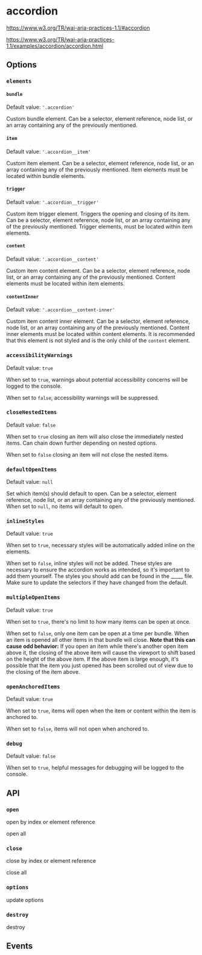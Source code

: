 # accordion
https://www.w3.org/TR/wai-aria-practices-1.1/#accordion

https://www.w3.org/TR/wai-aria-practices-1.1/examples/accordion/accordion.html

## Options
### `elements`
#### `bundle`
Default value: `'.accordion'`

Custom bundle element. Can be a selector, element reference, node list, or an array containing any of the previously mentioned.

#### `item`
Default value: `'.accordion__item'`

Custom item element. Can be a selector, element reference, node list, or an array containing any of the previously mentioned. Item elements must be located within bundle elements.

#### `trigger`
Default value: `'.accordion__trigger'`

Custom item trigger element. Triggers the opening and closing of its item. Can be a selector, element reference, node list, or an array containing any of the previously mentioned. Trigger elements, must be located within item elements.

#### `content`
Default value: `'.accordion__content'`

Custom item content element. Can be a selector, element reference, node list, or an array containing any of the previously mentioned. Content elements must be located within item elements.

#### `contentInner`
Default value: `'.accordion__content-inner'`

Custom item content inner element. Can be a selector, element reference, node list, or an array containing any of the previously mentioned. Content inner elements must be located within content elements. It is recommended that this element is not styled and is the only child of the `content` element.

### `accessibilityWarnings`
Default value: `true`

When set to `true`, warnings about potential accessibility concerns will be logged to the console.

When set to `false`, accessibility warnings will be suppressed.

### `closeNestedItems`
Default value: `false`

When set to `true` closing an item will also close the immediately nested items. Can chain down further depending on nested options.

When set to `false` closing an item will not close the nested items.

### `defaultOpenItems`
Default value: `null`

Set which item(s) should default to open. Can be a selector, element reference, node list, or an array containing any of the previously mentioned. When set to `null`, no items will default to open.

### `inlineStyles`
Default value: `true`

When set to `true`, necessary styles will be automatically added inline on the elements.

When set to `false`, inline styles will not be added. These styles are necessary to ensure the accordion works as intended, so it's important to add them yourself. The styles you should add can be found in the _____ file. Make sure to update the selectors if they have changed from the default.

### `multipleOpenItems`
Default value: `true`

When set to `true`, there's no limit to how many items can be open at once.

When set to `false`, only one item can be open at a time per bundle. When an item is opened all other items in that bundle will close. **Note that this can cause odd behavior:** If you open an item while there's another open item above it, the closing of the above item will cause the viewport to shift based on the height of the above item. If the above item is large enough, it's possible that the item you just opened has been scrolled out of view due to the closing of the item above.

### `openAnchoredItems`
Default value: `true`

When set to `true`, items will open when the item or content within the item is anchored to.

When set to `false`, items will not open when anchored to.

### `debug`
Default value: `false`

When set to `true`, helpful messages for debugging will be logged to the console.

## API
### `open`
open by index or element reference

open all

### `close`
close by index or element reference

close all

### `options`
update options

### `destroy`
destroy

## Events